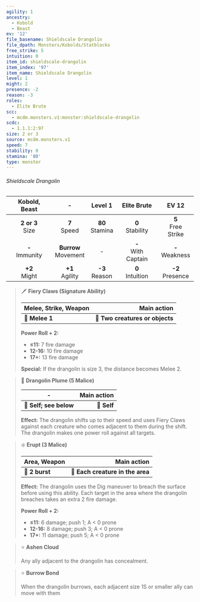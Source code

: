 ```yaml
---
agility: 1
ancestry:
  - Kobold
  - Beast
ev: '12'
file_basename: Shieldscale Drangolin
file_dpath: Monsters/Kobolds/Statblocks
free_strike: 5
intuition: 0
item_id: shieldscale-drangolin
item_index: '97'
item_name: Shieldscale Drangolin
level: 1
might: 2
presence: -2
reason: -3
roles:
  - Elite Brute
scc:
  - mcdm.monsters.v1:monster:shieldscale-drangolin
scdc:
  - 1.1.1:2:97
size: 2 or 3
source: mcdm.monsters.v1
speed: 7
stability: 0
stamina: '80'
type: monster
---
```


###### Shieldscale Drangolin

|    Kobold, Beast     |            -             |       Level 1       |       Elite Brute       |         EV 12          |
| :------------------: | :----------------------: | :-----------------: | :---------------------: | :--------------------: |
| **2 or 3**<br/> Size |     **7**<br/> Speed     | **80**<br/> Stamina |  **0**<br/> Stability   | **5**<br/> Free Strike |
| **-**<br/> Immunity  | **Burrow**<br/> Movement |          -          | **-**<br/> With Captain |  **-**<br/> Weakness   |
|  **+2**<br/> Might   |   **+1**<br/> Agility    | **-3**<br/> Reason  |  **0**<br/> Intuition   |  **-2**<br/> Presence  |

<!-- -->
> 🗡 **Fiery Claws (Signature Ability)**
>
> | **Melee, Strike, Weapon** |                 **Main action** |
> | ------------------------- | ------------------------------: |
> | **📏 Melee 1**            | **🎯 Two creatures or objects** |
>
> **Power Roll + 2:**
>
> - **≤11:** 7 fire damage
> - **12-16:** 10 fire damage
> - **17+:** 13 fire damage
>
> **Special:** If the drangolin is size 3, the distance becomes Melee 2.

<!-- -->
> 👤 **Drangolin Plume (5 Malice)**
>
> | **-**                  | **Main action** |
> | ---------------------- | --------------: |
> | **📏 Self; see below** |     **🎯 Self** |
>
> **Effect:** The drangolin shifts up to their speed and uses Fiery Claws against each creature who comes adjacent to them during the shift. The drangolin makes one power roll against all targets.

<!-- -->
> ❇️ **Erupt (3 Malice)**
>
> | **Area, Weapon** |                  **Main action** |
> | ---------------- | -------------------------------: |
> | **📏 2 burst**   | **🎯 Each creature in the area** |
>
> **Effect:** The drangolin uses the Dig maneuver to breach the surface before using this ability. Each target in the area where the drangolin breaches takes an extra 2 fire damage.
>
> **Power Roll + 2:**
>
> - **≤11:** 6 damage; push 1; A < 0 prone
> - **12-16:** 8 damage; push 3; A < 0 prone
> - **17+:** 11 damage; push 5; A < 0 prone

<!-- -->
> ⭐️ **Ashen Cloud**
>
> Any ally adjacent to the drangolin has concealment.

<!-- -->
> ⭐️ **Burrow Bond**
>
> When the drangolin burrows, each adjacent size 1S or smaller ally can move with them
